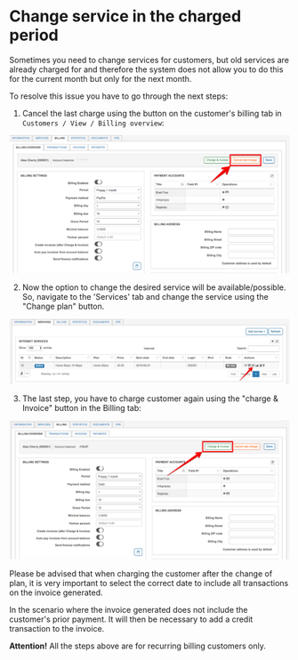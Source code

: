Change service in the charged period
====================================

Sometimes you need to change services for customers, but old services are already charged for and therefore the system does not allow you to do this for the current month but only for the next month.

To resolve this issue you have to go through the next steps:

1. Cancel the last charge using the button on the customer's billing tab in `Customers / View / Billing overview`:

![Preview](1.png)

2. Now the option to change the desired service will be available/possible. So, navigate to the 'Services' tab and change the service using the "Change plan" button.

![Preview](2.png)

3. The last step, you have to charge customer again using the "charge & Invoice" button in the Billing tab:

![Preview](3.png)


Please be advised that when charging the customer after the change of plan, it is very important to select the correct date to include all transactions on the invoice generated.

In the scenario where the invoice generated does not include the customer's prior payment. It will then be necessary to add a credit transaction to the invoice.


**Attention!** All the steps above are for recurring billing customers only.
